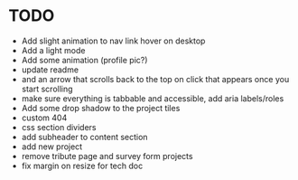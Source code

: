 # TODO

- Add slight animation to nav link hover on desktop
- Add a light mode
- Add some animation (profile pic?)
- update readme
- and an arrow that scrolls back to the top on click that appears once you start scrolling
- make sure everything is tabbable and accessible, add aria labels/roles
- Add some drop shadow to the project tiles
- custom 404
- css section dividers
- add subheader to content section
- add new project
- remove tribute page and survey form projects
- fix margin on resize for tech doc